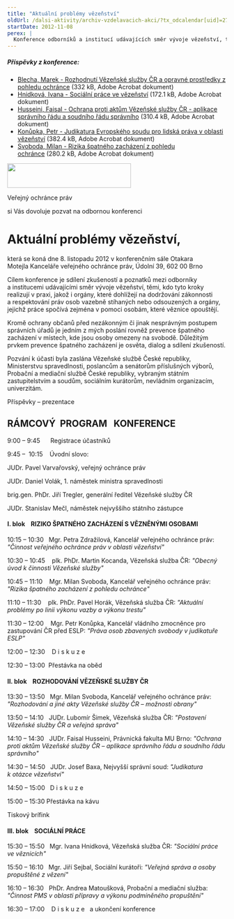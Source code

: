 ```yaml
---
title: "Aktuální problémy vězeňství"
oldUrl: /dalsi-aktivity/archiv-vzdelavacich-akci/?tx_odcalendar[uid]=27&cHash=5b17f02fca5b9ecc21be6b8816c5223c
startDate: 2012-11-08
perex: |
  Konference odborníků a institucí udávajících směr vývoje vězeňství, těch, kdo tyto kroky realizují v praxi, orgánů dohlížejích na dodržování zákonnosti a respektování práv osob vazebně stíhaných nebo odsouzených a orgánů, jejichž práce spočívá zejména v pomoci osobám, které věznice opouštějí.
---
```


<h5>Příspěvky z konference:</h5><ul><li><a href="https://www.ochrance.cz/uploads-import/Konference/Konference_2012/Blecha_Rozhodnuti.pdf" target="_blank">Blecha, Marek - Rozhodnutí Vězeňské služby ČR a opravné prostředky z pohledu ochránce</a> (332 kB, Adobe Acrobat dokument)</li><li><a href="https://www.ochrance.cz/uploads-import/Konference/Konference_2012/Hnidkova_Socialni-prace.pdf" target="_blank">Hnidková, Ivana - Sociální práce ve vězeňství</a> (172.1 kB, Adobe Acrobat dokument)</li><li><a href="https://www.ochrance.cz/uploads-import/Konference/Konference_2012/Husseini_Ochrana.pdf" target="_blank">Husseini, Faisal - Ochrana proti aktům Vězeňské služby ČR - aplikace správního řádu a soudního řádu správního</a> (310.4 kB, Adobe Acrobat dokument)</li><li><a href="https://www.ochrance.cz/uploads-import/Konference/Konference_2012/Konupka_Judikatura.pdf" target="_blank">Konůpka, Petr - Judikatura Evropského soudu pro lidská práva v oblasti vězeňství</a> (382.4 kB, Adobe Acrobat dokument)</li><li><a href="https://www.ochrance.cz/uploads-import/Konference/Konference_2012/Svoboda_Rizika.pdf" target="_blank">Svoboda, Milan - Rizika špatného zacházení z pohledu ochránce</a> (280.2 kB, Adobe Acrobat dokument)</li></ul><p></p>

<p><img src="https://www.ochrance.cz/uploads/RTEmagicC_logo-male2_02.jpg.jpg" height="56" width="284" alt="" /></p>
<p>Veřejný ochránce práv</p>
<p>si Vás dovoluje pozvat na odbornou konferenci </p><h1>Aktuální problémy vězeňství, </h1><p>která se koná dne 8. listopadu 2012 v konferenčním sále Otakara Motejla Kanceláře veřejného ochránce práv, Údolní 39, 602 00 Brno</p>
<p>Cílem konference je sdílení zkušeností a poznatků mezi odborníky a institucemi udávajícími směr vývoje vězeňství, těmi, kdo tyto kroky realizují v praxi, jakož i orgány, které dohlížejí na dodržování zákonnosti a respektování práv osob vazebně stíhaných nebo odsouzených a orgány, jejichž práce spočívá zejména v pomoci osobám, které věznice opouštějí. </p>
<p>Kromě ochrany občanů před nezákonným či jinak nesprávným postupem správních úřadů je jedním z mých poslání rovněž prevence špatného zacházení v místech, kde jsou osoby omezeny na svobodě. Důležitým prvkem prevence špatného zacházení je osvěta, dialog a sdílení zkušeností.</p>
<p>Pozvání k účasti byla zaslána Vězeňské službě České republiky, Ministerstvu spravedlnosti, poslancům a senátorům příslušných výborů, Probační a mediační službě České republiky, vybraným státním zastupitelstvím a soudům, sociálním kurátorům, nevládním organizacím, univerzitám.</p>
<p>Příspěvky – prezentace</p><h2>RÁMCOVÝ  PROGRAM   KONFERENCE</h2><p>9:00 – 9:45      Registrace účastníků</p>
<p>9:45 –  10:15    Úvodní slovo:   </p>
<p>JUDr. Pavel Varvařovský, veřejný ochránce práv</p>
<p>JUDr. Daniel Volák, 1. náměstek ministra spravedlnosti</p>
<p>brig.gen. PhDr. Jiří Tregler, generální ředitel Vězeňské služby ČR</p>
<p>JUDr. Stanislav Mečl, náměstek nejvyššího státního zástupce</p><h4>I. blok    RIZIKO ŠPATNÉHO ZACHÁZENÍ S VĚZNĚNÝMI OSOBAMI </h4><p>10:15 – 10:30   Mgr. Petra Zdražilová, Kancelář veřejného ochránce práv: <em>&quot;Činnost veřejného ochránce práv v oblasti vězeňství&quot;</em></p>
<p>10:30 – 10:45    plk. PhDr. Martin Kocanda, Vězeňská služba ČR: <em>&quot;Obecný úvod k činnosti Vězeňské služby&quot;</em></p>
<p>10:45 – 11:10    Mgr. Milan Svoboda, Kancelář veřejného ochránce práv: <em>&quot;Rizika špatného zacházení z pohledu ochránce&quot;</em></p>
<p>11:10 – 11:30    plk. PhDr. Pavel Horák, Vězeňská služba ČR: <em>&quot;Aktuální problémy po linii výkonu vazby a výkonu trestu&quot;</em></p>
<p>11:30 – 12:00    Mgr. Petr Konůpka, Kancelář vládního zmocněnce pro zastupování ČR před ESLP: <em>&quot;Práva osob zbavených svobody v judikatuře ESLP&quot;</em></p>
<p>12:00 – 12:30    D i s k u z e</p>
<p>12:30 – 13:00  Přestávka na oběd</p><h4>II. blok    ROZHODOVÁNÍ VĚZEŇSKÉ SLUŽBY ČR</h4><p>13:30 – 13:50   Mgr. Milan Svoboda, Kancelář veřejného ochránce práv: <em>&quot;Rozhodování a jiné akty Vězeňské služby ČR – možnosti obrany&quot;</em></p>
<p>13:50 – 14:10   JUDr. Lubomír Šimek, Vězeňská služba ČR: <em>&quot;Postavení Vězeňské služby ČR a veřejná správa&quot;</em></p>
<p>14:10 – 14:30   JUDr. Faisal Husseini, Právnická fakulta MU Brno: <em>&quot;Ochrana proti aktům Vězeňské služby ČR – aplikace správního řádu a soudního řádu správního&quot;</em></p>
<p>14:30 – 14:50   JUDr. Josef Baxa, Nejvyšší správní soud: <em>&quot;Judikatura k otázce vězeňství&quot;</em></p>
<p>14:50 – 15:00   D i s k u z e</p>
<p>15:00 – 15:30 Přestávka na kávu</p>
<p>Tiskový brífink</p><h4>III. blok    SOCIÁLNÍ PRÁCE </h4><p>15:30 – 15:50   Mgr. Ivana Hnidková, Vězeňská služba ČR: <em>&quot;Sociální práce ve věznicích&quot;</em></p>
<p>15:50 – 16:10   Mgr. Jiří Sejbal, Sociální kurátoři: <em>&quot;Veřejná správa a osoby propuštěné z vězení&quot;</em></p>
<p>16:10 – 16:30   PhDr. Andrea Matoušková, Probační a mediační služba: <em>&quot;Činnost PMS v oblasti přípravy a výkonu podmíněného propuštění&quot;</em></p>
<p>16:30 – 17:00    D i s k u z e   a ukončení konference</p>
